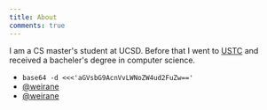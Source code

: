 ```yaml
---
title: About
comments: true
---
```


I am a CS master's student at UCSD. Before that I went to [USTC] and received a
bacheler's degree in computer science.

<ul class="fa-ul">
<li>
<i class="fa-li fas fa-envelope" aria-hidden="true"></i> <code>base64 -d <<<'aGVsbG9AcnVvLWNoZW4ud2FuZw=='</code>
</li>
<li>
<i class="fa-li fab fa-github" aria-hidden="true"></i> <a href="https://github.com/weirane">@weirane</a>
</li>
<li>
<i class="fa-li fab fa-telegram" aria-hidden="true"></i> <a href="https://t.me/weirane">@weirane</a>
</li>
</ul>

[USTC]: https://en.ustc.edu.cn
